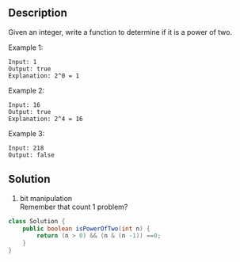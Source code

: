 ## Description

Given an integer, write a function to determine if it is a power of two.

Example 1:
```
Input: 1
Output: true 
Explanation: 2^0 = 1
```
Example 2:
```
Input: 16
Output: true
Explanation: 2^4 = 16
```
Example 3:
```
Input: 218
Output: false
```


## Solution

1. bit manipulation  
Remember that count 1 problem?
```java
class Solution {
    public boolean isPowerOfTwo(int n) {
        return (n > 0) && (n & (n -1)) ==0;
    }
}
```
